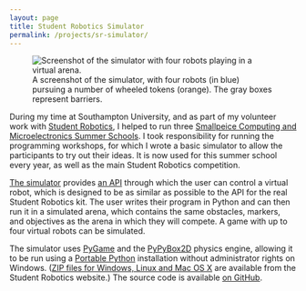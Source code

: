 ```yaml
---
layout: page
title: Student Robotics Simulator
permalink: /projects/sr-simulator/
---
```


<figure>
	<img alt="Screenshot of the simulator with four robots playing in a virtual arena." src="{{site.baseurl}}/img/projects/sr-simulator/screenshot.png">
	<figcaption>A screenshot of the simulator, with four robots (in blue) pursuing a number of wheeled tokens (orange). The gray boxes represent barriers.</figcaption>
</figure>

During my time at Southampton University, and as part of my volunteer work with [Student Robotics][], I helped to run three [Smallpeice Computing and Microelectronics Summer Schools][summer-schools]. I took responsibility for running the programming workshops, for which I wrote a basic simulator to allow the participants to try out their ideas. It is now used for this summer school every year, as well as the main Student Robotics competition.

[The simulator][srobo-page] provides [an API][srobo-page-api] through which the user can control a virtual robot, which is designed to be as similar as possible to the API for the real Student Robotics kit. The user writes their program in Python and can then run it in a simulated arena, which contains the same obstacles, markers, and objectives as the arena in which they will compete. A game with up to four virtual robots can be simulated.

The simulator uses [PyGame][] and the [PyPyBox2D][] physics engine, allowing it to be run using a [Portable Python][] installation without administrator rights on Windows. ([ZIP files for Windows, Linux and Mac OS X][srobo-page] are available from the Student Robotics website.) The source code is available [on GitHub][github-project].

[Student Robotics]: https://www.studentrobotics.org/
[summer-schools]: http://www.smallpeicetrust.org.uk/residential-courses/computing-and-microelectronics/
[srobo-page]: https://www.studentrobotics.org/docs/programming/simulator
[srobo-page-api]: https://www.studentrobotics.org/docs/programming/simulator#Interface
[PyGame]: http://pygame.org/
[PyPyBox2D]: https://github.com/pybox2d/pypybox2d
[Portable Python]: http://portablepython.com/
[github-project]: https://github.com/HarryCutts/sr-turtle
